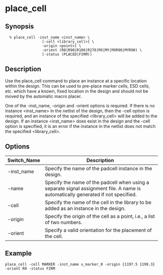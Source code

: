 # place_cell
## Synopsis
```
  % place_cell -inst_name <inst_name> \
                 [-cell <library_cell>] \
                 -origin <point>] \
                 -orient (R0|R90|R180|R270|MX|MY|MXR90|MYR90) \
                 [-status (PLACED|FIRM)]
```
## Description
Use the place_cell command to place an instance at a specific location within the design. This can be used to pre-place marker cells, ESD cells, etc. which have a known, fixed location in the design and should not be moved by the automatic macro placer.

One of the -inst_name, -origin and -orient options is required. If there is no instance <inst_name> in the netlist of the design, then the -cell option is required, and an instance of the specified <library_cell> will be added to the design. If an instance <inst_name> does exist in the design and the -cell option is specified, it is an error if the instance in the netlist does not match the specified <library_cell>.

## Options


| Switch_Name | Description |
| ------ | ----------- |
| -inst_name | Specify the name of the padcell instance in the design. |
| -name  | Specify the name of the padcell when using a separate signal assignment file. A name is automatically generated if not specified. |
| -cell  | Specify the name of the cell in the library to be added as an instance in the design. |
| -origin | Specify the origin of the cell as a point, i.e., a list of two numbers. |
| -orient | Specify a valid orientation for the placement of the cell. |

## Example
```
place_cell -cell MARKER -inst_name u_marker_0 -origin {1197.5 1199.3} -orient R0 -status FIRM
```
